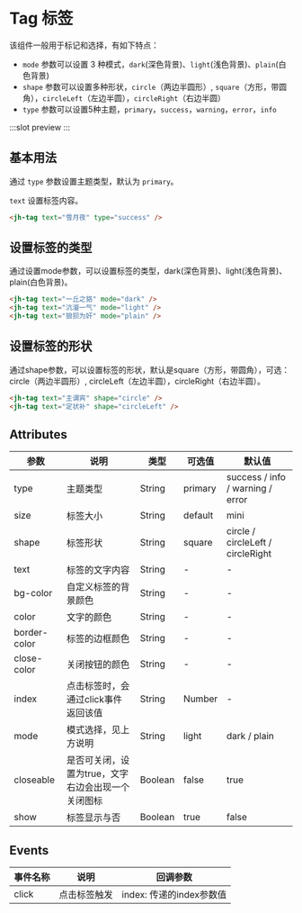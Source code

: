 # Tag 标签

该组件一般用于标记和选择，有如下特点：

- `mode` 参数可以设置 3 种模式，`dark`(深色背景)、`light`(浅色背景)、`plain`(白色背景)
- `shape` 参数可以设置多种形状，`circle`（两边半圆形）, `square`（方形，带圆角），`circleLeft`（左边半圆），`circleRight`（右边半圆）
- `type` 参数可以设置5种主题，`primary`，`success`，`warning`，`error`，`info`

:::slot preview
<ClientOnly>
  <jh-tag-demo />
</ClientOnly>
:::

## 基本用法

通过 `type` 参数设置主题类型，默认为 `primary`。

`text` 设置标签内容。

```html
<jh-tag text="雪月夜" type="success" />
```

## 设置标签的类型

通过设置mode参数，可以设置标签的类型，dark(深色背景)、light(浅色背景)、plain(白色背景)。

```html
<jh-tag text="一丘之貉" mode="dark" />
<jh-tag text="沆瀣一气" mode="light" />
<jh-tag text="狼狈为奸" mode="plain" />
```

## 设置标签的形状

通过shape参数，可以设置标签的形状，默认是square（方形，带圆角），可选：circle（两边半圆形）, circleLeft（左边半圆），circleRight（右边半圆）。

```html
<jh-tag text="主谓宾" shape="circle" />
<jh-tag text="定状补" shape="circleLeft" />
```

## Attributes

| 参数 | 说明 | 类型 | 可选值 | 默认值 |
| --- | --- | --- | --- | --- |
| type | 主题类型 | String | primary | success / info / warning / error |
| size | 标签大小 | String | default | mini |
| shape | 标签形状 | String | square | circle / circleLeft / circleRight |
| text | 标签的文字内容 | String | - | - |
| bg-color | 自定义标签的背景颜色 | String | - | - |
| color | 文字的颜色 | String | - | - |
| border-color | 标签的边框颜色 | String | - | - |
| close-color | 关闭按钮的颜色 | String | - | - |
| index | 点击标签时，会通过click事件返回该值 | String | Number | - | - |
| mode | 模式选择，见上方说明 | String | light | dark / plain |
| closeable | 是否可关闭，设置为true，文字右边会出现一个关闭图标 | Boolean | false | true |
| show | 标签显示与否 | Boolean | true | false |

## Events

| 事件名称 | 说明 | 回调参数 |
| --- | --- | --- |
| click | 点击标签触发 | index: 传递的index参数值 | - |
